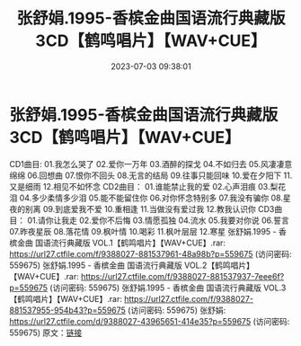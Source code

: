 ﻿---
title: 张舒娟.1995-香槟金曲国语流行典藏版3CD【鹤鸣唱片】【WAV+CUE】
date: 2023-07-03 09:38:01
categories: WAV车载音乐、镜像
tags: 华语中文
---
# 张舒娟.1995-香槟金曲国语流行典藏版3CD【鹤鸣唱片】【WAV+CUE】

CD1曲目:
01.我怎么哭了
02.爱你一万年
03.酒醉的探戈
04.不如归去
05.风凄凄意绵绵
06.回想曲
07.恨你不回头
08.无言的结局
09.往事只能回味
10.爱在夕阳下
11.又是细雨
12.相见不如怀念
CD2曲目：
01.谁能禁止我的爱
02.心声泪痕
03.梨花泪
04.多少柔情多少泪
05.能不能留住你
06.对你怀念特别多
07.我没有骗你
08.星夜的别离
09.到底爱我不爱
10.重相逢
11.当做没有爱过我
12.教我认识你
CD3曲目：
01.请你让我走
02.爱你不后悔
03.情愿孤独
04.流水
05.我要对你说
06.誓言
07.昨夜星辰
08.落花情
09.枫叶情
10.喝彩
11.枫叶层层
12.寒星
张舒娟.1995 - 香槟金曲 国语流行典藏版 VOL.1【鹤鸣唱片】【WAV+CUE】.rar: https://url27.ctfile.com/f/9388027-881537961-48a98b?p=559675
(访问密码: 559675)
张舒娟.1995 - 香槟金曲 国语流行典藏版 VOL.2【鹤鸣唱片】【WAV+CUE】.rar: https://url27.ctfile.com/f/9388027-881537937-7eee6f?p=559675
(访问密码: 559675)
张舒娟.1995 - 香槟金曲 国语流行典藏版 VOL.3【鹤鸣唱片】【WAV+CUE】.rar: https://url27.ctfile.com/f/9388027-881537955-954b43?p=559675
(访问密码: 559675)
张舒娟: https://url27.ctfile.com/d/9388027-43965651-414e35?p=559675
(访问密码: 559675)
原文：[链接](https://blog.sina.com.cn/s/blog_1647c7e76010312jf.html)